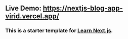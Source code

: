 ## Live Demo: https://nextjs-blog-app-virid.vercel.app/
### This is a starter template for [Learn Next.js](https://nextjs.org/learn).
